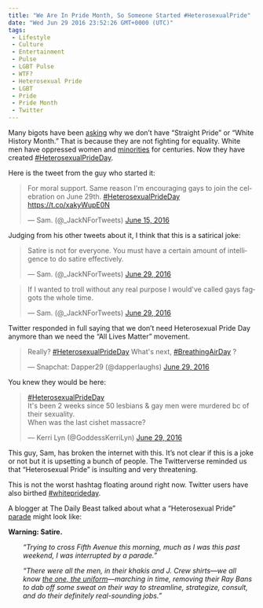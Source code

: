```yaml
---
title: "We Are In Pride Month, So Someone Started #HeterosexualPride"
date: "Wed Jun 29 2016 23:52:26 GMT+0000 (UTC)"
tags: 
 - Lifestyle
 - Culture
 - Entertainment
 - Pulse
 - LGBT Pulse
 - WTF?
 - Heterosexual Pride
 - LGBT
 - Pride
 - Pride Month
 - Twitter
---
```

<p>Many bigots have been <a href="http://www.thenewcivilrightsmovement.com/davidbadash/_heterosexualprideday_is_trending_on_twitter_here_s_the_guy_who_started_it_and_here_are_some_of_the_best_responses" onclick="__gaTracker(&apos;send&apos;, &apos;event&apos;, &apos;outbound-article&apos;, &apos;http://www.thenewcivilrightsmovement.com/davidbadash/_heterosexualprideday_is_trending_on_twitter_here_s_the_guy_who_started_it_and_here_are_some_of_the_best_responses&apos;, &apos;asking&apos;);" target="_blank">asking</a> why we don&#x2019;t have &#x201C;Straight Pride&#x201D; or &#x201C;White History Month.&#x201D; That is because they are not fighting for equality. White men have oppressed women and <a href="https://www.quora.com/Why-is-black-pride-good-but-white-pride-bad" onclick="__gaTracker(&apos;send&apos;, &apos;event&apos;, &apos;outbound-article&apos;, &apos;https://www.quora.com/Why-is-black-pride-good-but-white-pride-bad&apos;, &apos;minorities&apos;);">minorities</a> for centuries. Now they have created <a href="https://twitter.com/search?vertical=default&amp;q=%23heterosexualprideday&amp;src=typd" onclick="__gaTracker(&apos;send&apos;, &apos;event&apos;, &apos;outbound-article&apos;, &apos;https://twitter.com/search?vertical=default&amp;q=%23heterosexualprideday&amp;src=typd&apos;, &apos;#HeterosexualPrideDay&apos;);" target="_blank">#HeterosexualPrideDay</a>.</p><p>Here is the tweet from the guy&#xA0;who started it:</p><blockquote class="twitter-tweet" data-width="500"><p lang="en" dir="ltr">For moral support. Same reason I&apos;m encouraging gays to join the celebration on June 29th. <a href="https://twitter.com/hashtag/HeterosexualPrideDay?src=hash" onclick="__gaTracker(&apos;send&apos;, &apos;event&apos;, &apos;outbound-article&apos;, &apos;https://twitter.com/hashtag/HeterosexualPrideDay?src=hash&apos;, &apos;#HeterosexualPrideDay&apos;);">#HeterosexualPrideDay</a> <a href="https://t.co/xakyWupE0N" onclick="__gaTracker(&apos;send&apos;, &apos;event&apos;, &apos;outbound-article&apos;, &apos;https://t.co/xakyWupE0N&apos;, &apos;https://t.co/xakyWupE0N&apos;);">https://t.co/xakyWupE0N</a></p>
<p>&#x2014; Sam. (@_JackNForTweets) <a href="https://twitter.com/_JackNForTweets/status/743203822386970625" onclick="__gaTracker(&apos;send&apos;, &apos;event&apos;, &apos;outbound-article&apos;, &apos;https://twitter.com/_JackNForTweets/status/743203822386970625&apos;, &apos;June 15, 2016&apos;);">June 15, 2016</a></p></blockquote><p><script async src="//platform.twitter.com/widgets.js" charset="utf-8"></script></p><p>Judging from his other tweets about it, I think that this is a satirical joke:</p><blockquote class="twitter-tweet" data-width="500"><p lang="en" dir="ltr">Satire is not for everyone. You must have a certain amount of intelligence to do satire effectively.</p>
<p>&#x2014; Sam. (@_JackNForTweets) <a href="https://twitter.com/_JackNForTweets/status/748264197264310273" onclick="__gaTracker(&apos;send&apos;, &apos;event&apos;, &apos;outbound-article&apos;, &apos;https://twitter.com/_JackNForTweets/status/748264197264310273&apos;, &apos;June 29, 2016&apos;);">June 29, 2016</a></p></blockquote><p><script async src="//platform.twitter.com/widgets.js" charset="utf-8"></script></p><blockquote class="twitter-tweet" data-width="500"><p lang="en" dir="ltr">If I wanted to troll without any real purpose I would&apos;ve called gays faggots the whole time.</p>
<p>&#x2014; Sam. (@_JackNForTweets) <a href="https://twitter.com/_JackNForTweets/status/748263034477383681" onclick="__gaTracker(&apos;send&apos;, &apos;event&apos;, &apos;outbound-article&apos;, &apos;https://twitter.com/_JackNForTweets/status/748263034477383681&apos;, &apos;June 29, 2016&apos;);">June 29, 2016</a></p></blockquote><p><script async src="//platform.twitter.com/widgets.js" charset="utf-8"></script></p><p>Twitter responded in full saying that we don&#x2019;t need Heterosexual Pride Day anymore than we need the &#x201C;All Lives Matter&#x201D; movement.</p><blockquote class="twitter-tweet" data-width="500"><p lang="en" dir="ltr">Really? <a href="https://twitter.com/hashtag/HeterosexualPrideDay?src=hash" onclick="__gaTracker(&apos;send&apos;, &apos;event&apos;, &apos;outbound-article&apos;, &apos;https://twitter.com/hashtag/HeterosexualPrideDay?src=hash&apos;, &apos;#HeterosexualPrideDay&apos;);">#HeterosexualPrideDay</a> What&apos;s next, <a href="https://twitter.com/hashtag/BreathingAirDay?src=hash" onclick="__gaTracker(&apos;send&apos;, &apos;event&apos;, &apos;outbound-article&apos;, &apos;https://twitter.com/hashtag/BreathingAirDay?src=hash&apos;, &apos;#BreathingAirDay&apos;);">#BreathingAirDay</a> ?</p>
<p>&#x2014; Snapchat: Dapper29 (@dapperlaughs) <a href="https://twitter.com/dapperlaughs/status/748072158136504320" onclick="__gaTracker(&apos;send&apos;, &apos;event&apos;, &apos;outbound-article&apos;, &apos;https://twitter.com/dapperlaughs/status/748072158136504320&apos;, &apos;June 29, 2016&apos;);">June 29, 2016</a></p></blockquote><p><script async src="//platform.twitter.com/widgets.js" charset="utf-8"></script></p><p>You knew they would be here:</p><p><script async src="//platform.twitter.com/widgets.js" charset="utf-8"></script></p><blockquote class="twitter-tweet" data-width="500"><p lang="en" dir="ltr"><a href="https://twitter.com/hashtag/HeterosexualPrideDay?src=hash" onclick="__gaTracker(&apos;send&apos;, &apos;event&apos;, &apos;outbound-article&apos;, &apos;https://twitter.com/hashtag/HeterosexualPrideDay?src=hash&apos;, &apos;#HeterosexualPrideDay&apos;);">#HeterosexualPrideDay</a><br>It&apos;s been 2 weeks since 50 lesbians &amp; gay men were murdered bc of their sexuality.<br>When was the last cishet massacre?</p>
<p>&#x2014; Kerri Lyn (@GoddessKerriLyn) <a href="https://twitter.com/GoddessKerriLyn/status/748137348009975808" onclick="__gaTracker(&apos;send&apos;, &apos;event&apos;, &apos;outbound-article&apos;, &apos;https://twitter.com/GoddessKerriLyn/status/748137348009975808&apos;, &apos;June 29, 2016&apos;);">June 29, 2016</a></p></blockquote><p><script async src="//platform.twitter.com/widgets.js" charset="utf-8"></script></p><p>This guy, Sam, has broken the internet with this. It&#x2019;s not clear if this is a joke or not but it is upsetting a bunch of people. The Twitterverse reminded us that &#x201C;Heterosexual Pride&#x201D; is insulting and very threatening.</p><p>This is not the worst hashtag floating around right now. Twitter users have also birthed <a href="https://twitter.com/hashtag/whiteprideday?src=hash" onclick="__gaTracker(&apos;send&apos;, &apos;event&apos;, &apos;outbound-article&apos;, &apos;https://twitter.com/hashtag/whiteprideday?src=hash&apos;, &apos;#whiteprideday&apos;);" target="_blank">#whiteprideday</a>.</p><p>A blogger at The Daily Beast talked about what a &#x201C;Heterosexual Pride&#x201D; <a href="http://www.thedailybeast.com/articles/2016/06/29/happy-heterosexual-pride-day-a-rare-moment-for-straight-love-celebration.html" onclick="__gaTracker(&apos;send&apos;, &apos;event&apos;, &apos;outbound-article&apos;, &apos;http://www.thedailybeast.com/articles/2016/06/29/happy-heterosexual-pride-day-a-rare-moment-for-straight-love-celebration.html&apos;, &apos;parade&apos;);" target="_blank">parade</a> might look like:</p><p><strong>Warning: Satire.</strong></p><div class="wrapper text">
<p style="padding-left: 30px;"><em>&#x201C;Trying to cross Fifth Avenue this morning, much as I was this past weekend, I was interrupted by a parade.&#x201D;</em></p>
</div><div class="wrapper text" style="padding-left: 30px;">
<p><em>&#x201C;There were all the men, in their khakis and J. Crew shirts&#x2014;we all know <a href="https://www.instagram.com/thatjcrewginghamshirt/?hl=en" onclick="__gaTracker(&apos;send&apos;, &apos;event&apos;, &apos;outbound-article&apos;, &apos;https://www.instagram.com/thatjcrewginghamshirt/?hl=en&apos;, &apos;the one, the uniform&apos;);">the one, the uniform</a>&#x2014;marching in time, removing their Ray Bans to dab off some sweat on their way to streamline, strategize, consult, and do their definitely real-sounding jobs.&#x201D;</em></p>
</div>